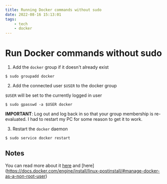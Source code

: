 ```yaml
---
title: Running Docker commands without sudo
date: 2022-08-16 15:13:01
tags: 
    - tech 
    - docker
---
```


# Run Docker commands without sudo

1. Add the `docker` group if it doesn't already exist

```console
$ sudo groupadd docker
```

2. Add the connected user `$USER` to the docker group

`$USER` will be set to the currently logged in user

```console
$ sudo gpasswd -a $USER docker
```

**IMPORTANT**: Log out and log back in so that your group membership is re-evaluated. I had to restart my PC for some reason to get it to work.

3. Restart the `docker` daemon

```console
$ sudo service docker restart
```

## Notes

You can read more about it [here](https://askubuntu.com/questions/477551/how-can-i-use-docker-without-sudo) and [here] (https://docs.docker.com/engine/install/linux-postinstall/#manage-docker-as-a-non-root-user)
